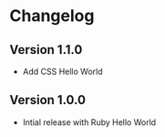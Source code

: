 # Changelog

## Version 1.1.0
- Add CSS Hello World

## Version 1.0.0
- Intial release with Ruby Hello World